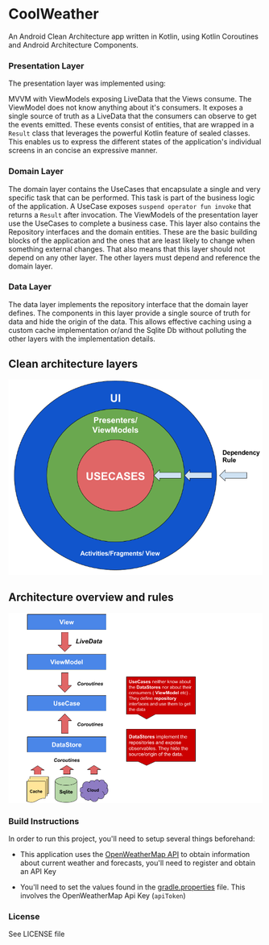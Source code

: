 # CoolWeather

An Android Clean Architecture app written in Kotlin, using Kotlin Coroutines and Android Architecture Components.

### Presentation Layer

The presentation layer was implemented using:

MVVM with ViewModels exposing LiveData that the Views consume. The ViewModel does not know anything about it's consumers.
It exposes a single source of truth as a LiveData that the consumers can observe to get the events emitted.
These events consist of entities, that are wrapped in a `Result` class that leverages the powerful Kotlin feature of sealed classes.
This enables us to express the different states of the application's individual screens in an concise an expressive manner.

### Domain Layer

The domain layer contains the UseCases that encapsulate a single and very specific task that can be performed. This task is part of the business logic of the application. A UseCase exposes `suspend operator fun invoke` that returns
a `Result` after invocation. The ViewModels of the presentation layer use the UseCases to complete a business case. This layer also contains the Repository
interfaces and the domain entities. These are the basic building blocks of the application and the ones that are least likely to change when something external changes.
That also means that this layer should not depend on any other layer. The other layers must depend and reference the domain layer.

### Data Layer

The data layer implements the repository interface that the domain layer defines. The components in this layer provide a single source of truth for data and hide the origin of the data.
This allows effective caching using a custom cache implementation or/and the Sqlite Db without polluting the other layers with the implementation details.

## Clean architecture layers

<p align="center">
    <img src="images/rings.png" alt="cleanrings"/>
</p>

## Architecture overview and rules

<p align="center">
    <img src="images/architecture.png" alt="architecture"/>
</p>

### Build Instructions

In order to run this project, you'll need to setup several things beforehand:

- This application uses the [OpenWeatherMap API](http://openweathermap.org) to obtain information about current weather and forecasts,
  you'll need to register and obtain an API Key

- You'll need to set the values found in the [gradle.properties](gradle.properties) file.
  This involves the OpenWeatherMap Api Key (`apiToken`)

### License

See LICENSE file
